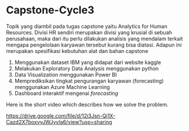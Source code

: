 # Capstone-Cycle3
Topik yang diambil pada tugas capstone yaitu Analytics for Human Resources. Divisi HR sendiri merupakan divisi yang krusial di sebuah perusahaan, maka dari itu perlu dilakukan analisis yang mendalam terkait mengapa pengelolaan karyawan tersebut kurang bisa diatasi. 
Adapun ini merupakan spesifikasi kebutuhan alat dan bahan capstone
1. Menggunakan dataset IBM yang didapat dari website kaggle
2. Melakukan Exploratory Data Analysis menggunakan python
3. Data Visualization menggunakan Power BI
4. Memprediksikan tingkat pengurangan karyawan (forecasting) menggunakan Azure Machine Learning
5. Dashboard interaktif mengenai _forecasting_

Here is the short video which describes how we solve the problem.

https://drive.google.com/file/d/12i3Jsn-Qj1X-Cazd2X7boxvyJWJyvla6/view?usp=sharing
